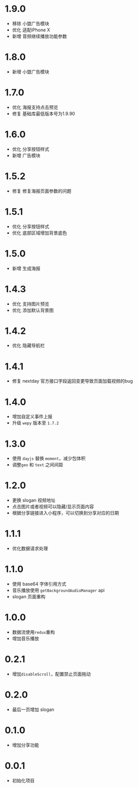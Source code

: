 # 1.9.0
- 移除 小盟广告模块
- 优化 适配iPhone X
- 新增 音频继续播放功能参数

# 1.8.0
- 新增 小盟广告模块

# 1.7.0
- 优化 海报支持点击预览
- 修复 基础库最低版本号为1.9.90

# 1.6.0
- 优化 分享按钮样式
- 新增 广告模块

# 1.5.2
- 修复 修复海报页面参数的问题

# 1.5.1
- 优化 分享按钮样式
- 优化 底部区域增加背景底色

# 1.5.0
- 新增 生成海报

# 1.4.3
- 优化 支持图片预览
- 优化 添加默认背景图

# 1.4.2
- 优化 隐藏导航栏

# 1.4.1
- 修复 nextday 官方接口字段返回变更导致页面加载视频的bug

# 1.4.0
- 增加自定义事件上报
- 升级 `wepy` 版本至 `1.7.2`

# 1.3.0
- 使用 `dayjs` 替换 `moment`，减少包体积
- 调整`geo` 和 `text` 之间间距

# 1.2.0
- 更换 slogan 视频地址
- 点击图片或者视频可以隐藏/显示页面内容
- 根据分享链接进入小程序，可以切换到分享对应的日期

# 1.1.1
- 优化数据请求处理

# 1.1.0
- 使用 base64 字体引用方式
- 音乐播放使用 `getBackgroundAudioManager` api
- slogan 页面重构

# 1.0.0
- 数据流使用`redux`重构
- 增加音乐播放

# 0.2.1
- 增加`disableScroll`，配置禁止页面拖动

# 0.2.0
- 最后一页增加 slogan

# 0.1.0
- 增加分享功能

# 0.0.1
- 初始化项目
